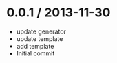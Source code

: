 
0.0.1 / 2013-11-30 
==================

  * update generator
  * update template
  * add template
  * Initial commit
